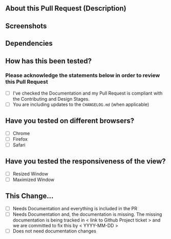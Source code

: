 <!--
	PLEASE: Before submitting the Pull Request, add the corresponding tag between brackets in the Pull Request title.
	Some examples of tags can be:
	[FEATURE] DB View
	[ENHANCEMENT] Some cool enhancement
	[FIX] Fixed tooltip not working for Deploy View
-->

## About this Pull Request (Description)

<!-- Give a brief summary of the main idea of this Pull Request -->

## Screenshots

<!--
	Add a screenshot to show how the change can affect the UI
	If it affects an existing component, provide a BEFORE and AFTER screenshots
-->

## Dependencies

<!-- Did you have to use an external dependency? Why? -->

## How has this been tested?

<!-- Explain the test flow -->

### Please acknowledge the statements below in order to review this Pull Request

- [ ] I've checked the Documentation and my Pull Request is compliant with the Contributing and Design Stages.
- [ ] You are including updates to the `CHANGELOG.md` (when applicable)

## Have you tested on different browsers?

- [ ] Chrome
- [ ] Firefox
- [ ] Safari

## Have you tested the responsiveness of the view?

- [ ] Resized Window
- [ ] Maximized Window

## This Change...

- [ ] Needs Documentation and everything is included in the PR
- [ ] Needs Documentation and, the documentation is missing. The missing documentation is being tracked in < link to Github Project ticket > and we are committed to fix this by < YYYY-MM-DD >
- [ ] Does not need documentation changes